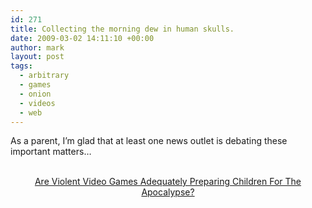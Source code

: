 ```yaml
---
id: 271
title: Collecting the morning dew in human skulls.
date: 2009-03-02 14:11:10 +00:00
author: mark
layout: post
tags:
  - arbitrary
  - games
  - onion
  - videos
  - web
---
```

<p style="text-align: left;">
  As a parent, I&#8217;m glad that at least one news outlet is debating these important matters&#8230;
</p>

<p style="text-align: center;">
  <br /> <a href="http://www.theonion.com/content/video/are_violent_video_games">Are Violent Video Games Adequately Preparing Children For The Apocalypse?</a>
</p>